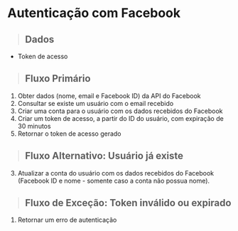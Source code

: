 # Autenticação com Facebook

> ## Dados

-   Token de acesso

> ## Fluxo Primário

1. Obter dados (nome, email e Facebook ID) da API do Facebook
2. Consultar se existe um usuário com o email recebido
3. Criar uma conta para o usuário com os dados recebidos do Facebook
4. Criar um token de acesso, a partir do ID do usuário, com expiração de 30 minutos
5. Retornar o token de acesso gerado

> ## Fluxo Alternativo: Usuário já existe

3. Atualizar a conta do usuário com os dados recebidos do Facebook (Facebook ID e nome - somente caso a conta não possua nome).

> ## Fluxo de Exceção: Token inválido ou expirado

1. Retornar um erro de autenticação
